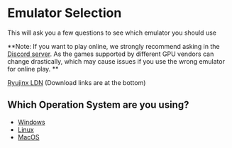 # Emulator Selection

This will ask you a few questions to see which emulator you should use

**Note: If you want to play online, we strongly recommend asking in the [Discord server](https://discord.gg/87bsZWwF3X). As the games supported by different GPU vendors can change drastically, which may cause issues if you use the wrong emulator for online play. ** 

[Ryujinx LDN](https://www.patreon.com/posts/introducing-ldn2-45268370)
(Download links are at the bottom)

## Which Operation System are you using?

- [Windows](https://github.com/Abd-007/Switch-Emulators-Guide/blob/main/Selection/Windows/GPUVendor.md)
- [Linux](https://github.com/Abd-007/Switch-Emulators-Guide/blob/main/Selection/Linux.md)
- [MacOS](https://github.com/Abd-007/Switch-Emulators-Guide/blob/main/Selection/MacOS.md)
